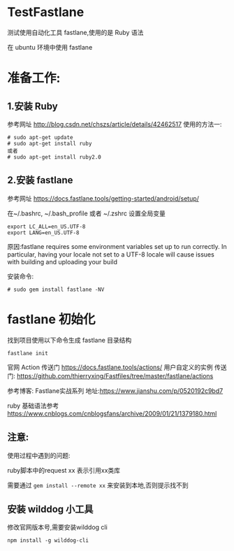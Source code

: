 # TestFastlane

测试使用自动化工具 fastlane,使用的是 Ruby 语法 

在 ubuntu 环境中使用 fastlane

# 准备工作:
## 1.安装 Ruby

参考网址 http://blog.csdn.net/chszs/article/details/42462517
使用的方法一:
```
# sudo apt-get update
# sudo apt-get install ruby
或者
# sudo apt-get install ruby2.0
```
## 2.安装 fastlane
参考网址 https://docs.fastlane.tools/getting-started/android/setup/

在~/.bashrc, ~/.bash_profile 或者 ~/.zshrc  设置全局变量 
```
export LC_ALL=en_US.UTF-8
export LANG=en_US.UTF-8
```

原因:fastlane requires some environment variables set up to run correctly. In particular, having your locale not set to a UTF-8 locale will cause issues with building and uploading your build

安装命令:
```
# sudo gem install fastlane -NV
```

#  fastlane 初始化
找到项目使用以下命令生成 fastlane 目录结构
```
fastlane init
```
官网 Action 传送门  https://docs.fastlane.tools/actions/
用户自定义的实例 传送门:
https://github.com/thierryxing/Fastfiles/tree/master/fastlane/actions

参考博客: Fastlane实战系列 地址:https://www.jianshu.com/p/0520192c9bd7

ruby 基础语法参考
https://www.cnblogs.com/cnblogsfans/archive/2009/01/21/1379180.html


## 注意:
  使用过程中遇到的问题:
  
  ruby脚本中的request xx 表示引用xx类库
  
  需要通过 `gem install --remote xx` 来安装到本地,否则提示找不到

## 安装 wilddog 小工具  
  修改官网版本号,需要安装wilddog cli
  
```
npm install -g wilddog-cli
```